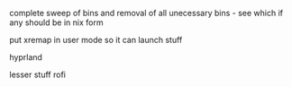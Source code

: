 complete sweep of bins and removal of all unecessary bins
    - see which if any should be in nix form


put xremap in user mode so it can launch stuff


hyprland

lesser stuff
rofi
